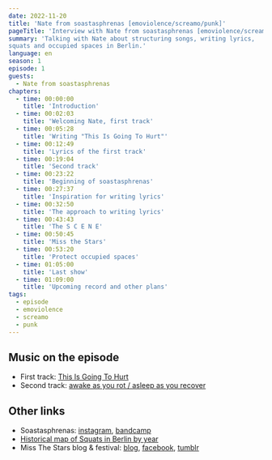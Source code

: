 ```yaml
---
date: 2022-11-20
title: 'Nate from soastasphrenas [emoviolence/screamo/punk]'
pageTitle: 'Interview with Nate from soastasphrenas [emoviolence/screamo/punk]'
summary: 'Talking with Nate about structuring songs, writing lyrics,
squats and occupied spaces in Berlin.'
language: en
season: 1
episode: 1
guests:
  - Nate from soastasphrenas
chapters:
  - time: 00:00:00
    title: 'Introduction'
  - time: 00:02:03
    title: 'Welcoming Nate, first track'
  - time: 00:05:28
    title: 'Writing "This Is Going To Hurt"'
  - time: 00:12:49
    title: 'Lyrics of the first track'
  - time: 00:19:04
    title: 'Second track'
  - time: 00:23:22
    title: 'Beginning of soastasphrenas'
  - time: 00:27:37
    title: 'Inspiration for writing lyrics'
  - time: 00:32:50
    title: 'The approach to writing lyrics'
  - time: 00:43:43
    title: 'The S C E N E'
  - time: 00:50:45
    title: 'Miss the Stars'
  - time: 00:53:20
    title: 'Protect occupied spaces'
  - time: 01:05:00
    title: 'Last show'
  - time: 01:09:00
    title: 'Upcoming record and other plans'
tags:
  - episode
  - emoviolence
  - screamo
  - punk
---
```


## Music on the episode

- First track: [This Is Going To Hurt][track1]
- Second track: [awake as you rot / asleep as you recover][track2]

## Other links

- Soastasphrenas: [instagram][insta], [bandcamp][bandcamp]
- [Historical map of Squats in Berlin by year][squats]
- Miss The Stars blog & festival: [blog][mts-blog], [facebook][mts-fb], [tumblr][mts-tumblr]


[bandcamp]: https://soastasphrenas.bandcamp.com
[insta]: https://www.instagram.com/soastasphrenas/
[track1]: https://soastasphrenas.bandcamp.com/album/this-is-going-to-hurt
[track2]: https://hunkofplasticrecords.bandcamp.com/track/awake-as-you-rot-asleep-as-you-recover
[squats]: https://www.berlin-besetzt.de/
[mts-fb]: https://www.facebook.com/missthestarsblog
[mts-blog]: https://www.missthestars.com/
[mts-tumblr]: https://missthestars.tumblr.com/

